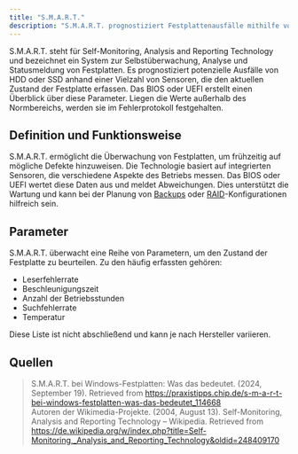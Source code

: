 ```yaml
---
title: "S.M.A.R.T."
description: "S.M.A.R.T. prognostiziert Festplattenausfälle mithilfe von Sensoren. Es überwacht Parameter wie Leserfehlerrate, Temperatur und Betriebsstunden. BIOS oder UEFI prüft, ob Werte im Normbereich liegen."
---
```


S.M.A.R.T. steht für Self-Monitoring, Analysis and Reporting Technology und bezeichnet ein System zur Selbstüberwachung, Analyse und Statusmeldung von Festplatten. Es prognostiziert potenzielle Ausfälle von HDD oder SSD anhand einer Vielzahl von Sensoren, die den aktuellen Zustand der Festplatte erfassen. Das BIOS oder UEFI erstellt einen Überblick über diese Parameter. Liegen die Werte außerhalb des Normbereichs, werden sie im Fehlerprotokoll festgehalten.

## Definition und Funktionsweise

S.M.A.R.T. ermöglicht die Überwachung von Festplatten, um frühzeitig auf mögliche Defekte hinzuweisen. Die Technologie basiert auf integrierten Sensoren, die verschiedene Aspekte des Betriebs messen. Das BIOS oder UEFI wertet diese Daten aus und meldet Abweichungen. Dies unterstützt die Wartung und kann bei der Planung von [Backups](/open-fidup/lerninhalte/backup) oder [RAID](/open-fidup/lerninhalte/raid)-Konfigurationen hilfreich sein.

## Parameter

S.M.A.R.T. überwacht eine Reihe von Parametern, um den Zustand der Festplatte zu beurteilen. Zu den häufig erfassten gehören:

- Leserfehlerrate
- Beschleunigungszeit
- Anzahl der Betriebsstunden
- Suchfehlerrate
- Temperatur

Diese Liste ist nicht abschließend und kann je nach Hersteller variieren.

## Quellen

> S.M.A.R.T. bei Windows-Festplatten: Was das bedeutet. (2024, September 19). Retrieved from https://praxistipps.chip.de/s-m-a-r-t-bei-windows-festplatten-was-das-bedeutet_114668  
> Autoren der Wikimedia-Projekte. (2004, August 13). Self-Monitoring, Analysis and Reporting Technology – Wikipedia. Retrieved from https://de.wikipedia.org/w/index.php?title=Self-Monitoring,_Analysis_and_Reporting_Technology&oldid=248409170